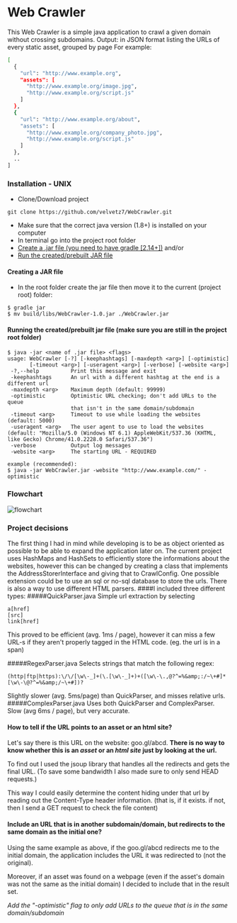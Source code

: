 # Web Crawler

This Web Crawler is a simple java application to crawl a given domain without crossing subdomains.
Output: in JSON format listing the URLs of every static asset, grouped by page
For example:
```sh
[
  {
    "url": "http://www.example.org",
    "assets": [
      "http://www.example.org/image.jpg",
      "http://www.example.org/script.js"
    ]
  },
  {
    "url": "http://www.example.org/about",
    "assets": [
      "http://www.example.org/company_photo.jpg",
      "http://www.example.org/script.js"
    ]
  },
  ..
]
```

### Installation - UNIX
  - Clone/Download project
```
git clone https://github.com/velvetz7/WebCrawler.git
```
  - Make sure that the correct java version (1.8+) is installed on your computer
  - In terminal go into the project root folder
  - [Create a .jar file (you need to have gradle [2.14+])](#creating-a-jar-file) and/or
  - [Run the created/prebuilt JAR file](#running-the-createdprebuilt-jar-file-make-sure-you-are-still-in-the-project-root-folder)

#### Creating a JAR file
  - In the root folder create the jar file then move it to the current (project root) folder:

```
$ gradle jar
$ mv build/libs/WebCrawler-1.0.jar ./WebCrawler.jar
```

#### Running the created/prebuilt jar file (make sure you are still in the project root folder)
```
$ java -jar <name of .jar file> <flags>
usage: WebCrawler [-?] [-keephashtags] [-maxdepth <arg>] [-optimistic]
       [-timeout <arg>] [-useragent <arg>] [-verbose] [-website <arg>]
 -?,--help          Print this message and exit
 -keephashtags      An url with a different hashtag at the end is a different url
 -maxdepth <arg>    Maximum depth (default: 99999)
 -optimistic        Optimistic URL checking; don't add URLs to the queue
                    that isn't in the same domain/subdomain
 -timeout <arg>     Timeout to use while loading the websites (default: 5000)
 -useragent <arg>   The user agent to use to load the websites (default: "Mozilla/5.0 (Windows NT 6.1) AppleWebKit/537.36 (KHTML, like Gecko) Chrome/41.0.2228.0 Safari/537.36")
 -verbose           Output log messages
 -website <arg>     The starting URL - REQUIRED

example (recommended):
$ java -jar WebCrawler.jar -website "http://www.example.com/" -optimistic
```

### Flowchart
![flowchart](https://raw.githubusercontent.com/velvetz7/WebCrawler/master/flowchart.png)

### Project decisions
The first thing I had in mind while developing is to be as object oriented as possible to be able to expand the application later on.
The current project uses HashMaps and HashSets to efficiently store the informations about the websites, 
however this can be changed by creating a class that implements the AddressStorerInterface and giving that to CrawlConfig. 
One possible extension could be to use an sql or no-sql database to store the urls.
There is also a way to use different HTML parsers.
####I included three different types:
#####QuickParser.java
Simple url extraction by selecting
```
a[href]
[src]
link[href]
```
This proved to be efficient (avg. 1ms / page), however it can miss a few URL-s if they aren't properly tagged in the HTML code. (eg. the url is in a span)

#####RegexParser.java
Selects strings that match the following regex:
```
(http|ftp|https):\/\/[\w\-_]+(\.[\w\-_]+)+([\w\-\.,@?^=%&amp;:/~\+#]*[\w\-\@?^=%&amp;/~\+#])?
```
Slightly slower (avg. 5ms/page) than QuickParser, and misses relative urls.
#####ComplexParser.java
Uses both QuickParser and ComplexParser. Slow (avg 6ms / page), but very accurate.

#### How to tell if the URL points to an asset or an html site?
Let's say there is this URL on the website: goo.gl/abcd.
**There is no way to know whether this is an *asset* or an *html site* just by looking at the url.**

To find out I used the jsoup library that handles all the redirects and gets the final URL. (To save some bandwidth I also made sure to only send HEAD requests.)

This way I could easily determine the content hiding under that url by reading out the Content-Type header information. 
(that is, if it exists. if not, then I send a GET request to check the file content)

#### Include an URL that is in another subdomain/domain, but redirects to the same domain as the initial one?
Using the same example as above, if the goo.gl/abcd redirects me to the initial domain, the application includes the URL it was redirected to (not the original).

Moreover, if an asset was found on a webpage (even if the asset's domain was not the same as the initial domain) I decided to include that in the result set.

*Add the "-optimistic" flag to only add URLs to the queue that is in the same domain/subdomain*